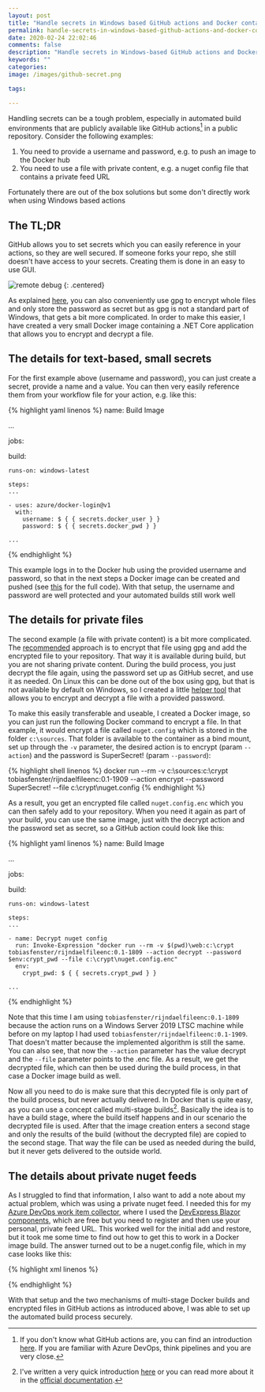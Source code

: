 ```yaml
---
layout: post
title: "Handle secrets in Windows based GitHub actions and Docker containers"
permalink: handle-secrets-in-windows-based-github-actions-and-docker-containers
date: 2020-02-24 22:02:46
comments: false
description: "Handle secrets in Windows-based GitHub actions and Docker containers"
keywords: ""
categories:
image: /images/github-secret.png

tags:

---
```


Handling secrets can be a tough problem, especially in automated build environments that are publicly available like GitHub actions[^1] in a public repository. Consider the following examples:

1. You need to provide a username and password, e.g. to push an image to the Docker hub
1. You need to use a file with private content, e.g. a nuget config file that contains a private feed URL

Fortunately there are out of the box solutions but some don't directly work when using Windows based actions

## The TL;DR
GitHub allows you to set secrets which you can easily reference in your actions, so they are well secured. If someone forks your repo, she still doesn't have access to your secrets. Creating them is done in an easy to use GUI.

![remote debug](/images/github-secret.png)
{: .centered}

As explained [here][limits-secrets], you can also conveniently use gpg to encrypt whole files and only store the password as secret but as gpg is not a standard part of Windows, that gets a bit more complicated. In order to make this easier, I have created a very small Docker image containing a .NET Core application that allows you to encrypt and decrypt a file.

## The details for text-based, small secrets
For the first example above (username and password), you can just create a secret, provide a name and a value. You can then very easily reference them from your workflow file for your action, e.g. like this:

{% highlight yaml linenos %}
name: Build Image

...

jobs:

  build:

    runs-on: windows-latest

    steps:
    ...
    
    - uses: azure/docker-login@v1
      with:
        username: $ { { secrets.docker_user } }
        password: $ { { secrets.docker_pwd } }

    ...

{% endhighlight %}

This example logs in to the Docker hub using the provided username and password, so that in the next steps a Docker image can be created and pushed (see [this][build] for the full code). With that setup, the username and password are well protected and your automated builds still work well

## The details for private files
The second example (a file with private content) is a bit more complicated. The [recommended][limits-secrets] approach is to encrypt that file using gpg and add the encrypted file to your repository. That way it is available during build, but you are not sharing private content. During the build process, you just decrypt the file again, using the password set up as GitHub secret, and use it as needed. On Linux this can be done out of the box using gpg, but that is not available by default on Windows, so I created a little [helper tool][rijndael] that allows you to encrypt and decrypt a file with a provided password.

To make this easily transferable and useable, I created a Docker image, so you can just run the following Docker command to encrypt a file. In that example, it would encrypt a file called `nuget.config` which is stored in the folder `c:\sources`. That folder is available to the container as a bind mount, set up through the `-v` parameter, the desired action is to encrypt (param `--action`) and the password is SuperSecret! (param `--password`):

{% highlight shell linenos %}
docker run --rm -v c:\sources\:c:\crypt tobiasfenster/rijndaelfileenc:0.1-1909 --action encrypt --password SuperSecret! --file c:\crypt\nuget.config
{% endhighlight %}

As a result, you get an encrypted file called `nuget.config.enc` which you can then safely add to your repository. When you need it again as part of your build, you can use the same image, just with the decrypt action and the password set as secret, so a GitHub action could look like this:

{% highlight yaml linenos %}
name: Build Image

... 

jobs:

  build:

    runs-on: windows-latest

    steps:
    ...
      
    - name: Decrypt nuget config
      run: Invoke-Expression "docker run --rm -v $(pwd)\web:c:\crypt tobiasfenster/rijndaelfileenc:0.1-1809 --action decrypt --password $env:crypt_pwd --file c:\crypt\nuget.config.enc"
      env:
        crypt_pwd: $ { { secrets.crypt_pwd } }
    
    ...  

{% endhighlight %}

Note that this time I am using `tobiasfenster/rijndaelfileenc:0.1-1809` because the action runs on a Windows Server 2019 LTSC machine while before on my laptop I had used `tobiasfenster/rijndaelfileenc:0.1-1909`. That doesn't matter because the implemented algorithm is still the same. You can also see, that now the `--action` parameter has the value decrypt and the `--file` parameter points to the .enc file. As a result, we get the decrypted file, which can then be used during the build process, in that case a Docker image build as well.

Now all you need to do is make sure that this decrypted file is only part of the build process, but never actually delivered. In Docker that is quite easy, as you can use a concept called multi-stage builds[^2]. Basically the idea is to have a build stage, where the build itself happens and in our scenario the decrypted file is used. After that the image creation enters a second stage and only the results of the build (without the decrypted file) are copied to the second stage. That way the file can be used as needed during the build, but it never gets delivered to the outside world.

## The details about private nuget feeds
As I struggled to find that information, I also want to add a note about my actual problem, which was using a private nuget feed. I needed this for my [Azure DevOps work item collector][azdevops-wi-reader], where I used the [DevExpress Blazor components][devexpress], which are free but you need to register and then use your personal, private feed URL. This worked well for the initial add and restore, but it took me some time to find out how to get this to work in a Docker image build. The answer turned out to be a nuget.config file, which in my case looks like this:

{% highlight xml linenos %}
<?xml version="1.0" encoding="utf-8"?>
<configuration>
  <packageSources>
    <add key="nuget.org" value="https://api.nuget.org/v3/index.json" protocolVersion="3" />
    <add key="DevExpress Nuget server" value="https://nuget.devexpress.com/<this is secret>/api" />
  </packageSources>
</configuration>
{% endhighlight %}

With that setup and the two mechanisms of multi-stage Docker builds and encrypted files in GitHub actions as introduced above, I was able to set up the automated build process securely.

[^1]: If you don't know what GitHub actions are, you can find an introduction [here][actions]. If you are familiar with Azure DevOps, think pipelines and you are very close.
[^2]: I've written a very quick introduction [here][intro-multistage] or you can read more about it in the [official documentation][multistage-docs]. 

[actions]: https://github.com/features/actions
[limits-secrets]: https://help.github.com/en/actions/configuring-and-managing-workflows/creating-and-storing-encrypted-secrets#limits-for-secrets
[build]: https://github.com/tfenster/azdevops-wi-reader/blob/e2867818065a994d3ab1c1eeb1f3c2d8dc17a277/.github/workflows/build-image.yml
[rijndael]: https://github.com/tfenster/RijndaelFileEncryption/blob/master/Program.cs
[intro-multistage]: https://www.axians-infoma.de/techblog/optimize-ci-build-appveyor-multi-stage-image/
[multistage-docs]: https://docs.docker.com/develop/develop-images/multistage-build/
[azdevops-wi-reader]: https://tobiasfenster.io/creating-a-combined-work-item-list-from-multiple-azure-devops-organizations-and-why-that-matters-for-gdpr
[devexpress]: https://www.devexpress.com/blazor/